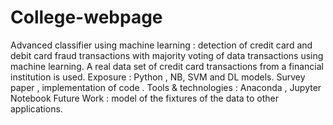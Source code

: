 # College-webpage
Advanced classifier using machine learning : detection of credit card and debit card fraud transactions with majority voting of data transactions using machine learning. A real data set of credit card transactions from a financial institution is used. Exposure : Python , NB, SVM and DL models. Survey paper , implementation of code . Tools & technologies : Anaconda , Jupyter Notebook Future Work : model of the fixtures of the data to other applications.
